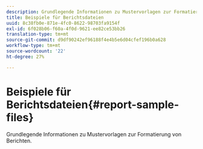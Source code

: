 ```yaml
---
description: Grundlegende Informationen zu Mustervorlagen zur Formatierung von Berichten.
title: Beispiele für Berichtsdateien
uuid: 8c38fb0e-871e-4fc0-8622-98703fa9154f
exl-id: 6f028b06-f60a-4f0d-9621-ee82ce53bb26
translation-type: tm+mt
source-git-commit: d9df90242ef96188f4e4b5e6d04cfef196b0a628
workflow-type: tm+mt
source-wordcount: '22'
ht-degree: 27%

---
```


# Beispiele für Berichtsdateien{#report-sample-files}

Grundlegende Informationen zu Mustervorlagen zur Formatierung von Berichten.
